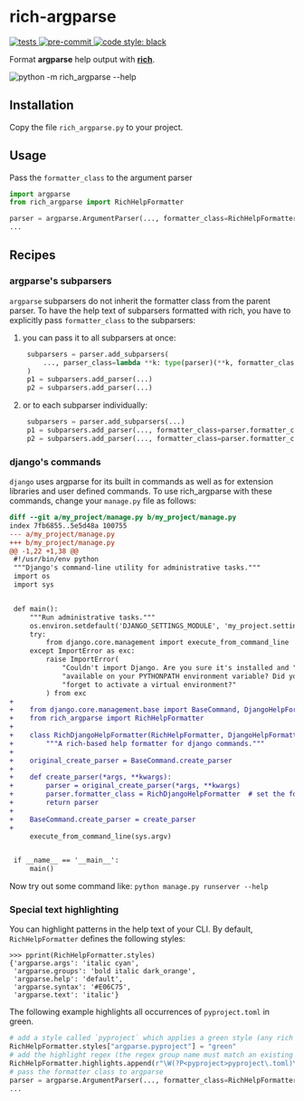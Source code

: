 # rich-argparse
[![tests](https://github.com/hamdanal/rich-argparse/actions/workflows/tests.yml/badge.svg)
](https://github.com/hamdanal/rich-argparse/actions/workflows/tests.yml)
[![pre-commit](https://github.com/hamdanal/rich-argparse/actions/workflows/pre-commit.yml/badge.svg)
](https://github.com/hamdanal/rich-argparse/actions/workflows/pre-commit.yml)
[![code style: black](https://img.shields.io/badge/code%20style-black-000000.svg)
](https://github.com/psf/black)

Format **argparse** help output with [**rich**](https://pypi.org/project/rich).

![python -m rich_argparse --help](
https://user-images.githubusercontent.com/93259987/172022148-a6a1dc93-9d25-47da-8b7c-e04a828d50f9.png)


## Installation

Copy the file `rich_argparse.py` to your project.

## Usage

Pass the `formatter_class` to the argument parser
```python
import argparse
from rich_argparse import RichHelpFormatter

parser = argparse.ArgumentParser(..., formatter_class=RichHelpFormatter)
...
```

## Recipes

### argparse's subparsers
`argparse` subparsers do not inherit the formatter class from the parent parser. To have the help
text of subparsers formatted with rich, you have to explicitly pass `formatter_class` to the
subparsers:

1. you can pass it to all subparsers at once:
   ```python
    subparsers = parser.add_subparsers(
        ..., parser_class=lambda **k: type(parser)(**k, formatter_class=parser.formatter_class),
    )
    p1 = subparsers.add_parser(...)
    p2 = subparsers.add_parser(...)
   ```
1. or to each subparser individually:
   ```python
    subparsers = parser.add_subparsers(...)
    p1 = subparsers.add_parser(..., formatter_class=parser.formatter_class)
    p2 = subparsers.add_parser(..., formatter_class=parser.formatter_class)
   ```

### django's commands
`django` uses argparse for its built in commands as well as for extension libraries and user
defined commands. To use rich_argparse with these commands, change your `manage.py` file as
follows:

```diff
diff --git a/my_project/manage.py b/my_project/manage.py
index 7fb6855..5e5d48a 100755
--- a/my_project/manage.py
+++ b/my_project/manage.py
@@ -1,22 +1,38 @@
 #!/usr/bin/env python
 """Django's command-line utility for administrative tasks."""
 import os
 import sys


 def main():
     """Run administrative tasks."""
     os.environ.setdefault('DJANGO_SETTINGS_MODULE', 'my_project.settings')
     try:
         from django.core.management import execute_from_command_line
     except ImportError as exc:
         raise ImportError(
             "Couldn't import Django. Are you sure it's installed and "
             "available on your PYTHONPATH environment variable? Did you "
             "forget to activate a virtual environment?"
         ) from exc
+
+    from django.core.management.base import BaseCommand, DjangoHelpFormatter
+    from rich_argparse import RichHelpFormatter
+
+    class RichDjangoHelpFormatter(RichHelpFormatter, DjangoHelpFormatter):  # rich first
+        """A rich-based help formatter for django commands."""
+
+    original_create_parser = BaseCommand.create_parser
+
+    def create_parser(*args, **kwargs):
+        parser = original_create_parser(*args, **kwargs)
+        parser.formatter_class = RichDjangoHelpFormatter  # set the formatter_class
+        return parser
+
+    BaseCommand.create_parser = create_parser
+
     execute_from_command_line(sys.argv)


 if __name__ == '__main__':
     main()
```

Now try out some command like: `python manage.py runserver --help`

### Special text highlighting

You can highlight patterns in the help text of your CLI. By default, `RichHelpFormatter` defines
the following styles:
```pycon
>>> pprint(RichHelpFormatter.styles)
{'argparse.args': 'italic cyan',
 'argparse.groups': 'bold italic dark_orange',
 'argparse.help': 'default',
 'argparse.syntax': '#E06C75',
 'argparse.text': 'italic'}
```
The following example highlights all occurrences of `pyproject.toml` in green.

```python
# add a style called `pyproject` which applies a green style (any rich style works)
RichHelpFormatter.styles["argparse.pyproject"] = "green"
# add the highlight regex (the regex group name must match an existing style name)
RichHelpFormatter.highlights.append(r"\W(?P<pyproject>pyproject\.toml)\W")
# pass the formatter class to argparse
parser = argparse.ArgumentParser(..., formatter_class=RichHelpFormatter)
...
```
